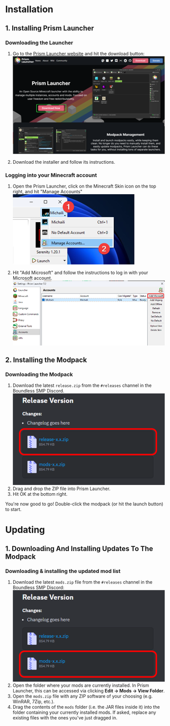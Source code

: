 # Installation

## 1. Installing Prism Launcher

### Downloading the Launcher

1. Go to the [Prism Launcher website](https://prismlauncher.org/) and hit the
   download button:\
   ![Screenshot of the Prism Launcher website, highlighting the download button](./prism_download_button.png)

2. Download the installer and follow its instructions.

### Logging into your Minecraft account

1. Open the Prism Launcher, click on the Minecraft Skin icon on the top right,
   and hit "Manage Accounts"\
  ![Screenshot of the Prism Launcher](./prism_manage_accounts.png)

2. Hit "Add Microsoft" and follow the instructions to log in with your
   Microsoft account.\
  ![Screenshot of the Prism Launcher](./prism_add_account.png)

## 2. Installing the Modpack

### Downloading the Modpack

1. Download the latest `release.zip` from the `#releases` channel in the Boundless SMP Discord.\
   ![Screenshot of a Discord message with 2 attachments, highlighting the attachment labeled release-x.x.zip](./discord_download_release.png)
2. Drag and drop the ZIP file into Prism Launcher.
3. Hit OK at the bottom right.

You're now good to go! Double-click the modpack (or hit the launch button) to start.

# Updating

## 1. Downloading And Installing Updates To The Modpack

### Downloading & installing the updated mod list

1. Download the latest `mods.zip` file from the `#releases` channel in the Boundless SMP Discord:\
   ![Screenshot of a Discord message with 2 attachments, highlighting the attachment labeled mods-x.x.zip](./discord_download_update.png)
2. Open the folder where your mods are currently installed. In Prism Launcher, this can be accessed via clicking **Edit -> Mods -> View Folder**.
3. Open the `mods.zip` file with any ZIP software of your choosing (e.g. WinRAR, 7Zip, etc.).
4. Drag the contents of the `mods` folder (i.e. the JAR files inside it) into the folder containing your currently installed mods. If asked, replace any existing files with the ones you've just dragged in.
